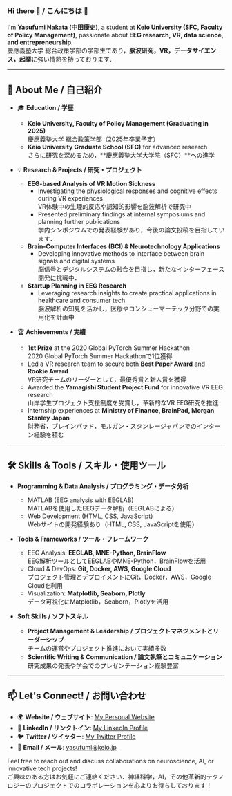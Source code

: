 ### Hi there 👋 / こんにちは 👋

I'm **Yasufumi Nakata (中田康史)**, a student at **Keio University (SFC, Faculty of Policy Management)**, passionate about **EEG research, VR, data science, and entrepreneurship**.  
慶應義塾大学 総合政策学部の学部生であり，**脳波研究，VR，データサイエンス，起業**に強い情熱を持っております．

---

## 🔬 About Me / 自己紹介
- 🎓 **Education / 学歴**  
  - **Keio University, Faculty of Policy Management (Graduating in 2025)**  
    慶應義塾大学 総合政策学部（2025年卒業予定）  
  - **Keio University Graduate School (SFC)** for advanced research  
    さらに研究を深めるため，**慶應義塾大学大学院（SFC）**への進学

- 💡 **Research & Projects / 研究・プロジェクト**  
  - **EEG-based Analysis of VR Motion Sickness**  
    - Investigating the physiological responses and cognitive effects during VR experiences  
      VR体験中の生理的反応や認知的影響を脳波解析で研究中  
    - Presented preliminary findings at internal symposiums and planning further publications  
      学内シンポジウムでの発表経験があり，今後の論文投稿を目指しています．
  - **Brain-Computer Interfaces (BCI) & Neurotechnology Applications**  
    - Developing innovative methods to interface between brain signals and digital systems  
      脳信号とデジタルシステムの融合を目指し，新たなインターフェース開発に挑戦中．
  - **Startup Planning in EEG Research**  
    - Leveraging research insights to create practical applications in healthcare and consumer tech  
      脳波解析の知見を活かし，医療やコンシューマーテック分野での実用化を計画中

- 🏆 **Achievements / 実績**  
  - **1st Prize** at the 2020 Global PyTorch Summer Hackathon  
    2020 Global PyTorch Summer Hackathonで1位獲得  
  - Led a VR research team to secure both **Best Paper Award** and **Rookie Award**  
    VR研究チームのリーダーとして，最優秀賞と新人賞を獲得  
  - Awarded the **Yamagishi Student Project Fund** for innovative VR EEG research  
    山岸学生プロジェクト支援制度を受賞し，革新的なVR EEG研究を推進  
  - Internship experiences at **Ministry of Finance, BrainPad, Morgan Stanley Japan**  
    財務省，ブレインパッド，モルガン・スタンレージャパンでのインターン経験を積む

---

## 🛠️ Skills & Tools / スキル・使用ツール
- **Programming & Data Analysis / プログラミング・データ分析**  
  - MATLAB (EEG analysis with EEGLAB)  
    MATLABを使用したEEGデータ解析（EEGLABによる）
  - Web Development (HTML, CSS, JavaScript)  
    Webサイトの開発経験あり（HTML, CSS, JavaScriptを使用）

- **Tools & Frameworks / ツール・フレームワーク**  
  - EEG Analysis: **EEGLAB, MNE-Python, BrainFlow**  
    EEG解析ツールとしてEEGLABやMNE-Python，BrainFlowを活用
  - Cloud & DevOps: **Git, Docker, AWS, Google Cloud**  
    プロジェクト管理とデプロイメントにGit，Docker，AWS，Google Cloudを利用
  - Visualization: **Matplotlib, Seaborn, Plotly**  
    データ可視化にMatplotlib，Seaborn，Plotlyを活用

- **Soft Skills / ソフトスキル**  
  - **Project Management & Leadership / プロジェクトマネジメントとリーダーシップ**  
    チームの運営やプロジェクト推進において実績多数  
  - **Scientific Writing & Communication / 論文執筆とコミュニケーション**  
    研究成果の発表や学会でのプレゼンテーション経験豊富

---

## 📫 Let's Connect! / お問い合わせ
- 🌍 **Website / ウェブサイト**: [My Personal Website](https://yasufumi.net)  
- 💼 **LinkedIn / リンクトイン**: [My LinkedIn Profile](https://linkedin.com/yasufuminakata)  
- 🐦 **Twitter / ツイッター**: [My Twitter Profile](https://twitter.com:yasufumi_nakata)  
- 📩 **Email / メール**: [yasufumi@keio.jp](mailto:yasufumi@keio.jp)  

Feel free to reach out and discuss collaborations on neuroscience, AI, or innovative tech projects!  
ご興味のある方はお気軽にご連絡ください．神経科学，AI，その他革新的テクノロジーのプロジェクトでのコラボレーションを心よりお待ちしております！
